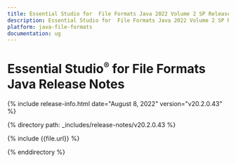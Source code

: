 ```yaml
---
title: Essential Studio for  File Formats Java 2022 Volume 2 SP Release Release Notes   
description: Essential Studio for  File Formats Java 2022 Volume 2 SP Release Release Notes  
platform: java-file-formats
documentation: ug
---
```


# Essential Studio<sup style="font-size:70%">&reg;</sup>  for  File Formats Java Release Notes  

{% include release-info.html date="August 8, 2022"  version="v20.2.0.43" %} 

{% directory path: _includes/release-notes/v20.2.0.43 %}

{% include {{file.url}} %}

{% enddirectory %}